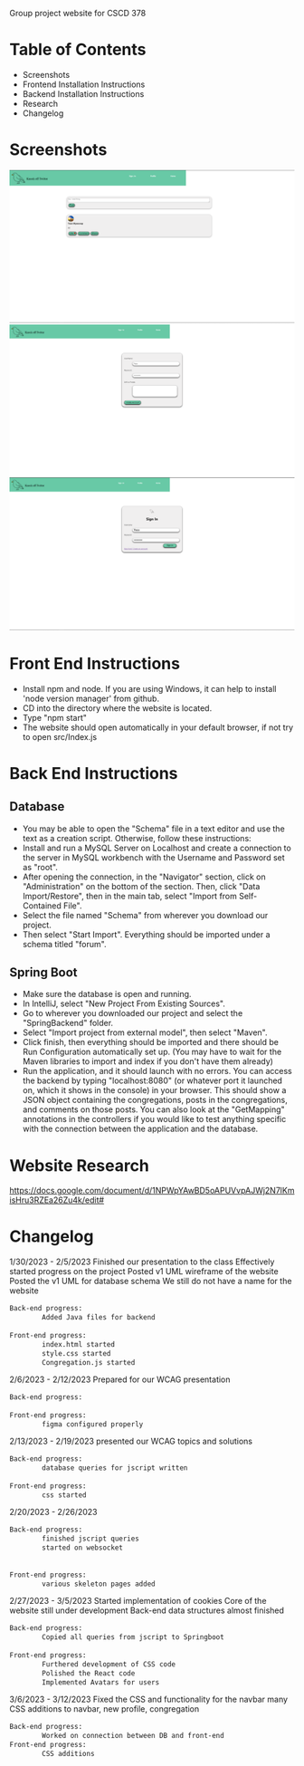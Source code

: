 Group project website for CSCD 378

# Table of Contents
+ Screenshots
+ Frontend Installation Instructions
+ Backend Installation Instructions
+ Research
+ Changelog

# Screenshots
![Main page](public/homepage.PNG)
![Create account](public/createaccount.PNG)
![Sign in](public/signin.PNG)

# Front End Instructions
- Install npm and node. If you are using Windows, it can help to install 'node version manager' from github.
- CD into the directory where the website is located. 
- Type "npm start"
- The website should open automatically in your default browser, if not try to open src/Index.js
# Back End Instructions
## Database
- You may be able to open the "Schema" file in a text editor and use the text as a creation script. Otherwise, follow these instructions:
- Install and run a MySQL Server on Localhost and create a connection to the server in MySQL workbench with the Username and Password set as "root".
- After opening the connection, in the "Navigator" section, click on "Administration" on the bottom of the section. Then, click "Data Import/Restore", then in the main tab, select "Import from Self-Contained File".
- Select the file named "Schema" from wherever you download our project.
- Then select "Start Import". Everything should be imported under a schema titled "forum".
## Spring Boot
- Make sure the database is open and running.
- In IntelliJ, select "New Project From Existing Sources".
- Go to wherever you downloaded our project and select the "SpringBackend" folder.
- Select "Import project from external model", then select "Maven".
- Click finish, then everything should be imported and there should be Run Configuration automatically set up. (You may have to wait for the Maven libraries to import and index if you don't have them already)
- Run the application, and it should launch with no errors. You can access the backend by typing "localhost:8080" (or whatever port it launched on, which it shows in the console) in your browser. This should show a JSON object containing the congregations, posts in the congregations, and comments on those posts. You can also look at the "GetMapping" annotations in the controllers if you would like to test anything specific with the connection between the application and the database.


# Website Research
https://docs.google.com/document/d/1NPWpYAwBD5oAPUVvpAJWj2N7lKmisHru3RZEa26Zu4k/edit#

# Changelog 
1/30/2023 - 2/5/2023
	Finished our presentation to the class
	Effectively started progress on the project
	Posted v1 UML wireframe of the website
	Posted the v1 UML for database schema
	We still do not have a name for the website
	
	Back-end progress:
			Added Java files for backend
		
	Front-end progress:
			index.html started
			style.css started
			Congregation.js started
2/6/2023 - 2/12/2023
	Prepared for our WCAG presentation
	
	Back-end progress:
	
	Front-end progress:
			figma configured properly
2/13/2023 - 2/19/2023
	presented our WCAG topics and solutions
	
	Back-end progress: 
			database queries for jscript written
	
	Front-end progress:
			css started
	
2/20/2023 - 2/26/2023

	Back-end progress: 
			finished jscript queries
			started on websocket
				
	
	Front-end progress: 
			various skeleton pages added
	
	
2/27/2023 - 3/5/2023
	Started implementation of cookies
	Core of the website still under development
	Back-end data structures almost finished
	
	Back-end progress:
			Copied all queries from jscript to Springboot
			
	Front-end progress:
			Furthered development of CSS code
			Polished the React code
			Implemented Avatars for users
			
3/6/2023 - 3/12/2023
	Fixed the CSS and functionality for the navbar
	many CSS additions to navbar, new profile, congregation
	
	Back-end progress:
			Worked on connection between DB and front-end
	Front-end progress:
			CSS additions
	
